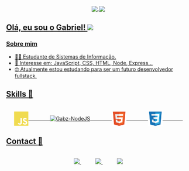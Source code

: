 <p align="center">
  <a href="https://github.com/gabzdev">
  <img height="150em" align="center" src="https://github-readme-stats.vercel.app/api?username=gabzdev&show_icons=true&theme=tokyonight&include_all_commits=true&count_private=true"/>
  <img height="150em"  align="center" src="https://github-readme-stats.vercel.app/api/top-langs/?username=gabzdev&layout=compact&langs_count=7&theme=tokyonight"/>
</p>

## Olá, eu sou o Gabriel! <img src="https://raw.githubusercontent.com/iampavangandhi/iampavangandhi/master/gifs/Hi.gif" width="30px">

### Sobre mim

- 👨‍🎓 Estudante de Sistemas de Informação.
- 🎯 Interesse em: JavaScript, CSS, HTML, Node, Express...
- 🤓 Atualmente estou estudando para ser um futuro desenvolvedor fullstack.

## Skills 👾
<p align="center"><br>
  <img align="center" alt="Gabz-JS" height="40" width="40" src="https://raw.githubusercontent.com/devicons/devicon/master/icons/javascript/javascript-plain.svg">
   &nbsp;&nbsp;&nbsp;&nbsp;&nbsp;&nbsp;&nbsp;&nbsp;&nbsp;&nbsp;&nbsp;&nbsp;&nbsp;
  <img align="center" alt="Gabz-NodeJS" height="40" width="40" src="https://cdn.jsdelivr.net/gh/devicons/devicon/icons/nodejs/nodejs-original.svg">
   &nbsp;&nbsp;&nbsp;&nbsp;&nbsp;&nbsp;&nbsp;&nbsp;&nbsp;&nbsp;&nbsp;&nbsp;&nbsp;
  <img align="center" alt="Gabz-HTML" height="40" width="40" src="https://raw.githubusercontent.com/devicons/devicon/master/icons/html5/html5-original.svg">
   &nbsp;&nbsp;&nbsp;&nbsp;&nbsp;&nbsp;&nbsp;&nbsp;&nbsp;&nbsp;&nbsp;&nbsp;&nbsp;
  <img align="center" alt="Gabz-CSS" height="40" width="40" src="https://raw.githubusercontent.com/devicons/devicon/master/icons/css3/css3-original.svg">
   &nbsp;&nbsp;&nbsp;&nbsp;&nbsp;&nbsp;&nbsp;&nbsp;&nbsp;&nbsp;&nbsp;&nbsp;&nbsp;
</p>

## Contact :iphone:
<p align="center"><br>
  <a href="https://instagram.com/gxbvzao" target="_blank">
    <img src="https://img.shields.io/badge/-Instagram-%23E4405F?style=for-the-badge&logo=instagram&logoColor=white" target="_blank">
  </a>
  &nbsp;&nbsp;&nbsp;&nbsp;&nbsp;&nbsp;&nbsp;&nbsp;&nbsp;
  <a href = "mailto:contato.gabrielrangelgbr@gmail.com">
    <img src="https://img.shields.io/badge/-Gmail-%23333?style=for-the-badge&logo=gmail&logoColor=white" target="_blank">
  </a>
  &nbsp;&nbsp;&nbsp;&nbsp;&nbsp;&nbsp;&nbsp;&nbsp;&nbsp;
  <a href="https://www.linkedin.com/in/gabriel-rangel-750136183/" target="_blank">
    <img src="https://img.shields.io/badge/-LinkedIn-%230077B5?style=for-the-badge&logo=linkedin&logoColor=white" target="_blank">
  </a>
<br>
</p>
